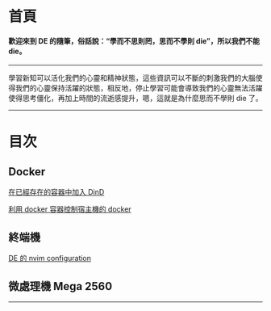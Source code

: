 # 首頁

#### 歡迎來到 DE 的隨筆，俗話說：“學而不思則罔，思而不學則 die”，所以我們不能 die。
---
<!-- 很久以前，我在看 Youtube 的時候看到有人提出一個想法：為什麼我們會覺得時間變得越來越快？
這是一個有趣的問題，我們都知道相對論，簡單來講就是做自己喜歡的事情時體感上時間會變得很快；做自己不喜歡的事情時則會覺得時間好像被放慢一般。可是人們感到時間變快難道是一直在做自己喜歡做的事情嗎？當然不是，就像現在叫我去解電路學一樣，我馬上就把我自己吊死。

這裏有個例子：假設現在有兩個人，一個是滿一歲的小 baby，另一個是一個20歲的成人。當這個小 baby 剛滿一歲的時候回顧了這一整年，他發現這一整年就是他的時間線的全部；現在讓20歲的成人回顧一下過去的一整年，他發現這一整年佔據他的時間線的二十分之一。他們對於過去這一整年的感受截然不同，假設現在有一個50歲的人，他對過去一年的感受就是他的時間線的五十分之一，換句話說隨著年齡越來越高，我們會覺得相同長度的時間會越來越短。

那時間的快慢與思而不學則 die 有什麼關係？ -->
學習新知可以活化我們的心靈和精神狀態，這些資訊可以不斷的刺激我們的大腦使得我們的心靈保持活躍的狀態，相反地，停止學習可能會導致我們的心靈無法活躍使得思考僵化，再加上時間的流逝感提升，嗯，這就是為什麼思而不學則 die 了。


---
# 目次

## Docker
[在已經存在的容器中加入 DinD](note/docker/addDindFunction.md)

[利用 docker 容器控制宿主機的 docker](note/docker/addDoodFunction.md)

## 終端機
[DE 的 nvim configuration](note/terminal/neovim.md)

## 微處理機 Mega 2560
<!--[DE 的 nvim configuration](note/terminal/neovim.md)
-->
---





